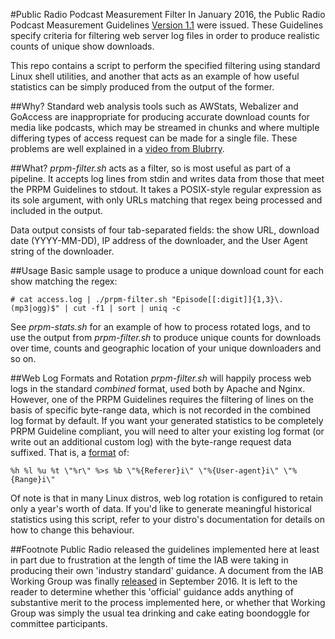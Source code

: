#Public Radio Podcast Measurement Filter
In January 2016, the Public Radio Podcast Measurement Guidelines [Version 1.1](https://bit.ly/podcastguidelines) were issued. These Guidelines specify criteria for filtering web server log files in order to produce realistic counts of unique show downloads.

This repo contains a script to perform the specified filtering using standard Linux shell utilities, and another that acts as an example of how useful statistics can be simply produced from the output of the former.

##Why?
Standard web analysis tools such as AWStats, Webalizer and GoAccess are inappropriate for producing accurate download counts for media like podcasts, which may be streamed in chunks and where multiple differing types of access request can be made for a single file. These problems are well explained in a [video from Blubrry](http://www.powerpresspodcast.com/2016/01/23/deep-dive-on-blubrry-podcast-statistics/).

##What?
_prpm-filter.sh_ acts as a filter, so is most useful as part of a pipeline. It accepts log lines from stdin and writes data from those that meet the PRPM Guidelines to stdout. It takes a POSIX-style regular expression as its sole argument, with only URLs matching that regex being processed and included in the output.

Data output consists of four tab-separated fields: the show URL, download date (YYYY-MM-DD), IP address of the downloader, and the User Agent string of the downloader.

##Usage
Basic sample usage to produce a unique download count for each show matching the regex:

`# cat access.log | ./prpm-filter.sh "Episode[[:digit]]{1,3}\.(mp3|ogg)$" | cut -f1 | sort | uniq -c`

See _prpm-stats.sh_ for an example of how to process rotated logs, and to use the output from _prpm-filter.sh_ to produce unique counts for downloads over time, counts and geographic location of your unique downloaders and so on.

##Web Log Formats and Rotation
_prpm-filter.sh_ will happily process web logs in the standard _combined_ format, used both by Apache and Nginx. However, one of the PRPM Guidelines requires the filtering of lines on the basis of specific byte-range data, which is not recorded in the combined log format by default. If you want your generated statistics to be completely PRPM Guideline compliant, you will need to alter your existing log format (or write out an additional custom log) with the byte-range request data suffixed. That is, a [format](http://httpd.apache.org/docs/current/mod/mod_log_config.html) of:

`%h %l %u %t \"%r\" %>s %b \"%{Referer}i\" \"%{User-agent}i\" \"%{Range}i\"`

Of note is that in many Linux distros, web log rotation is configured to retain only a year's worth of data. If you'd like to generate meaningful historical statistics using this script, refer to your distro's documentation for details on how to change this behaviour.

##Footnote
Public Radio released the guidelines implemented here at least in part due to frustration at the length of time the IAB were taking in producing their own 'industry standard' guidance. A document from the IAB Working Group was finally [released](https://iabtechlab.com/specifications-guidelines/podcast-metrics/) in September 2016. It is left to the reader to determine whether this 'official' guidance adds anything of substantive merit to the process implemented here, or whether that Working Group was simply the usual tea drinking and cake eating boondoggle for committee participants.
